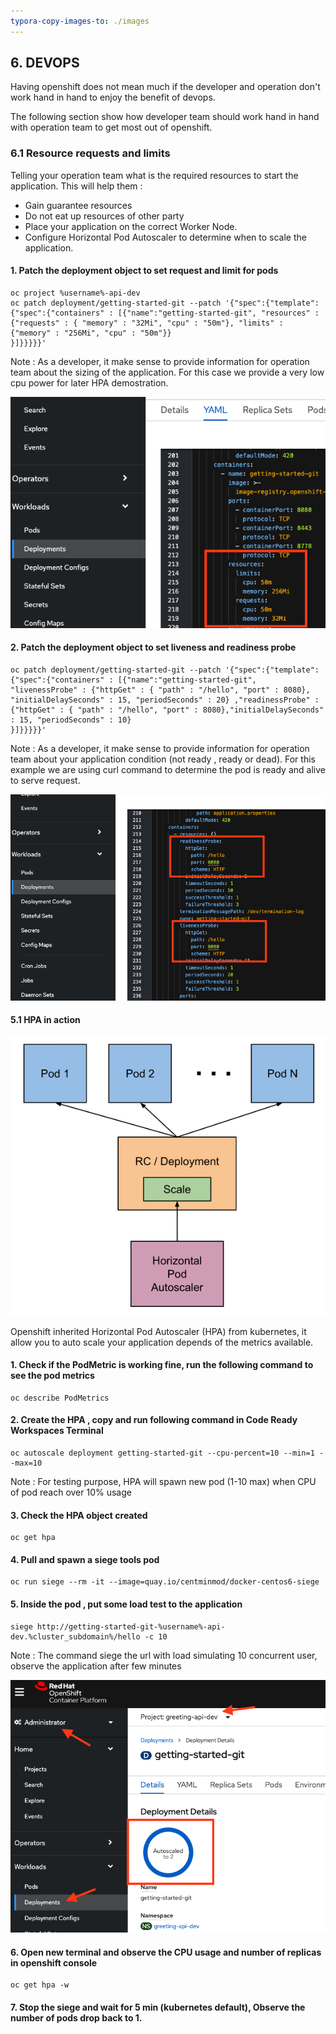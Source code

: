 ```yaml
---
typora-copy-images-to: ./images
---
```


## 6. DEVOPS

Having openshift does not mean much if the developer and operation don't work hand in hand to enjoy the benefit of devops.

The following section show how developer team should work hand in hand with operation team to get most out of openshift.

### 6.1 Resource requests and limits

Telling your operation team what is the required resources to start the application. This will help them :

- Gain guarantee resources
- Do not eat up resources of other party
- Place your application on the correct Worker Node.
- Configure Horizontal Pod Autoscaler to determine when to scale the application.

#### 1. Patch the deployment object to set request and limit  for pods

```copy
oc project %username%-api-dev
oc patch deployment/getting-started-git --patch '{"spec":{"template":{"spec":{"containers" : [{"name":"getting-started-git", "resources" : {"requests" : { "memory" : "32Mi", "cpu" : "50m"}, "limits" : {"memory" : "256Mi", "cpu" : "50m"}}
}]}}}}}'
```

Note : As a developer, it make sense to provide information for operation team about the sizing of the application. For this case we provide a very low cpu power for later HPA demostration.

![image-20201218164225688](./images/image-20201218164225688.png)

#### 2. Patch the deployment object to set liveness and readiness probe

```copy
oc patch deployment/getting-started-git --patch '{"spec":{"template":{"spec":{"containers" : [{"name":"getting-started-git", "livenessProbe" : {"httpGet" : { "path" : "/hello", "port" : 8080}, "initialDelaySeconds" : 15, "periodSeconds" : 20} ,"readinessProbe" :  {"httpGet" : { "path" : "/hello", "port" : 8080},"initialDelaySeconds" : 15, "periodSeconds" : 10}
}]}}}}}'
```

Note : As a developer, it make sense to provide information for operation team about your application condition (not ready , ready or dead). For this example we are using curl command to determine the pod is ready and alive to serve request.

![image-20201218162857029](./images/image-20201218162857029.png)

#### 5.1 HPA in action

![image-20201214122438762](./images/image-20201214122438762.png)

Openshift inherited Horizontal Pod Autoscaler (HPA) from kubernetes, it allow you to auto scale your application depends of the metrics available.

#### 1. Check if the PodMetric is working fine, run the following command to see the pod metrics

```copy
oc describe PodMetrics
```

#### 2. Create the HPA , copy and run following command in Code Ready Workspaces Terminal

```copy
oc autoscale deployment getting-started-git --cpu-percent=10 --min=1 --max=10
```

 Note : For testing purpose, HPA will spawn new pod (1-10 max) when CPU of pod reach over 10% usage

#### 3. Check the HPA object created

```copy
oc get hpa
```

#### 4. Pull and spawn a siege tools pod

```copy
oc run siege --rm -it --image=quay.io/centminmod/docker-centos6-siege
```

#### 5. Inside the pod , put some load test to the application

```copy
siege http://getting-started-git-%username%-api-dev.%cluster_subdomain%/hello -c 10
```

Note : The command siege the url with load simulating 10 concurrent user, observe the application after few minutes

![image-20201218181034520](./images/image-20201218181034520.png)

#### 6. Open new terminal and observe the CPU usage and number of replicas in openshift console

```
oc get hpa -w
```

#### 7. Stop the siege and wait for 5 min (kubernetes default), Observe the number of pods drop back to 1.
